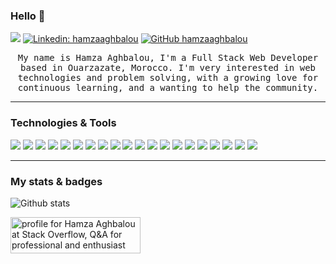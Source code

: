 ### Hello 👋

![](https://komarev.com/ghpvc/?username=hamzaaghbalou)
[![Linkedin: hamzaaghbalou](https://img.shields.io/badge/-hamzaaghbalou-blue?style=flat-square&logo=Linkedin&logoColor=white&link=https://www.linkedin.com/in/hamzaaghbalou/)](https://www.linkedin.com/in/hamzaaghbalou)
[![GitHub hamzaaghbalou](https://img.shields.io/github/followers/hamzaaghbalou?label=follow&style=social)](https://github.com/hamzaaghbalou)
<p align="center" >
  <samp>
    My name is Hamza Aghbalou, I'm a Full Stack Web Developer based in Ouarzazate, Morocco. I'm very interested in web technologies and problem solving, with a growing     love for continuous learning, and a wanting to help the community.
  </samp>
  
---

### Technologies & Tools
<img src = "https://img.shields.io/badge/-HTML5-E34F26?style=flat&logo=html5&logoColor=white"> <img src = "https://img.shields.io/badge/-CSS3-1572B6?style=flat&logo=css3&logoColor=white">
<img src="https://img.shields.io/badge/-JavaScript-eed718?style=flat&logo=javascript&logoColor=ffffff">
 <img src="https://img.shields.io/badge/-Sass-cc6699?style=flat&logo=sass&logoColor=ffffff">
 <img src="https://img.shields.io/badge/-Bootstrap-563D7C?style=flat&logo=bootstrap&logoColor=FFFFFF">
 <img src="https://img.shields.io/badge/-PHP-7377AD?style=flat&logo=php&logoColor=FFFFFF">
 <img src="https://img.shields.io/badge/-MySQL-F29111?style=flat&logo=mysql&logoColor=FFFFFF">
 <img src="https://img.shields.io/badge/-React-000000?style=flat&logo=react&logoColor=00c8ff">
 <img src="https://img.shields.io/badge/-Redux-F7F7F7?style=flat&logo=redux&logoColor=7248B6">
 <img src="https://img.shields.io/badge/-Next.js-787878?style=flat&logo=Next.js&logoColor=F7F7F7">
 <img src="https://img.shields.io/badge/-Node.js-3C873A?style=flat&logo=Node.js&logoColor=FFFFFF">
 <img src="https://img.shields.io/badge/-Express.js-787878?style=flat">
 <img src="https://img.shields.io/badge/-MongoDB-4DB33D?style=flat&logo=mongodb&logoColor=FFFFFF">
 <img src="https://img.shields.io/badge/-PostgreSQL-F7F7F7?style=flat&logo=postgresql&logoColor=31648C">
 <img src="https://img.shields.io/badge/-Firebase-FFA611?style=flat&logo=firebase&logoColor=FFFFFF">
 <img src="http://img.shields.io/badge/-Git-F1502F?style=flat&logo=git&logoColor=FFFFFF">
 <img src="http://img.shields.io/badge/-VS%20Code-007ACC?style=flat&logo=visual%20studio%20code&logoColor=FFFFFF">
 <img src="http://img.shields.io/badge/-Adobe Photoshop-2FA3F7?style=flat&logo=adobe-photoshop&logoColor=001D34">
 <img src="http://img.shields.io/badge/-Adobe Illustrator-F79500?style=flat&logo=adobe-illustrator&logoColor=310000">
 <img src="http://img.shields.io/badge/-Adobe XD-F71DBA?style=flat&logo=adobe-xd&logoColor=2C001E">

---

### My stats & badges
![Github stats](https://github-readme-stats.vercel.app/api?username=hamzaaghbalou&show_icons=true&count_private=true)

<a href="https://stackoverflow.com/users/11379081/hamza-aghbalou"><img src="https://stackoverflow.com/users/flair/11379081.png" width="208" height="58" alt="profile for Hamza Aghbalou at Stack Overflow, Q&amp;A for professional and enthusiast programmers" title="profile for Hamza Aghbalou at Stack Overflow, Q&amp;A for professional and enthusiast programmers"></a>
